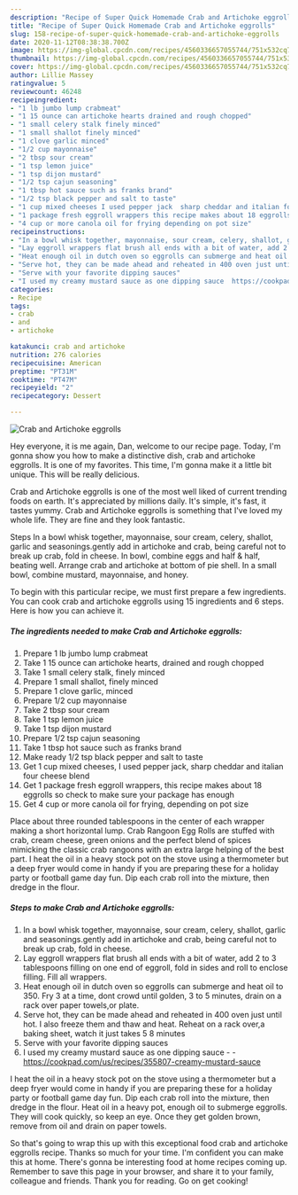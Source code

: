 ```yaml
---
description: "Recipe of Super Quick Homemade Crab and Artichoke eggrolls"
title: "Recipe of Super Quick Homemade Crab and Artichoke eggrolls"
slug: 158-recipe-of-super-quick-homemade-crab-and-artichoke-eggrolls
date: 2020-11-12T08:38:38.700Z
image: https://img-global.cpcdn.com/recipes/4560336657055744/751x532cq70/crab-and-artichoke-eggrolls-recipe-main-photo.jpg
thumbnail: https://img-global.cpcdn.com/recipes/4560336657055744/751x532cq70/crab-and-artichoke-eggrolls-recipe-main-photo.jpg
cover: https://img-global.cpcdn.com/recipes/4560336657055744/751x532cq70/crab-and-artichoke-eggrolls-recipe-main-photo.jpg
author: Lillie Massey
ratingvalue: 5
reviewcount: 46248
recipeingredient:
- "1 lb jumbo lump crabmeat"
- "1 15 ounce can artichoke hearts drained and rough chopped"
- "1 small celery stalk finely minced"
- "1 small shallot finely minced"
- "1 clove garlic minced"
- "1/2 cup mayonnaise"
- "2 tbsp sour cream"
- "1 tsp lemon juice"
- "1 tsp dijon mustard"
- "1/2 tsp cajun seasoning"
- "1 tbsp hot sauce such as franks brand"
- "1/2 tsp black pepper and salt to taste"
- "1 cup mixed cheeses I used pepper jack  sharp cheddar and italian four cheese blend"
- "1 package fresh eggroll wrappers this recipe makes about 18 eggrolls so check to make sure your package has enough"
- "4 cup or more canola oil for frying depending on pot size"
recipeinstructions:
- "In a bowl whisk together, mayonnaise, sour cream, celery, shallot, garlic and seasonings.gently add in artichoke and crab, being careful not to break up crab, fold in cheese."
- "Lay eggroll wrappers flat brush all ends with a bit of water, add 2 to 3 tablespoons filling on one end of eggroll, fold in sides and roll to enclose filling. Fill all wrappers."
- "Heat enough oil in dutch oven so eggrolls can submerge and heat oil to 350. Fry 3 at a  time, dont crowd until golden, 3 to 5 minutes, drain on a rack over paper towels,or plate."
- "Serve hot, they can be made ahead and reheated in 400 oven just until hot. I also freeze them and thaw and heat. Reheat on a rack over,a baking sheet, watch it just takes 5 8 minutes"
- "Serve with your favorite dipping sauces"
- "I used my creamy mustard sauce as one dipping sauce  https://cookpad.com/us/recipes/355807-creamy-mustard-sauce"
categories:
- Recipe
tags:
- crab
- and
- artichoke

katakunci: crab and artichoke 
nutrition: 276 calories
recipecuisine: American
preptime: "PT31M"
cooktime: "PT47M"
recipeyield: "2"
recipecategory: Dessert

---
```



![Crab and Artichoke eggrolls](https://img-global.cpcdn.com/recipes/4560336657055744/751x532cq70/crab-and-artichoke-eggrolls-recipe-main-photo.jpg)

Hey everyone, it is me again, Dan, welcome to our recipe page. Today, I'm gonna show you how to make a distinctive dish, crab and artichoke eggrolls. It is one of my favorites. This time, I'm gonna make it a little bit unique. This will be really delicious.

Crab and Artichoke eggrolls is one of the most well liked of current trending foods on earth. It's appreciated by millions daily. It's simple, it's fast, it tastes yummy. Crab and Artichoke eggrolls is something that I've loved my whole life. They are fine and they look fantastic.

Steps In a bowl whisk together, mayonnaise, sour cream, celery, shallot, garlic and seasonings.gently add in artichoke and crab, being careful not to break up crab, fold in cheese. In bowl, combine eggs and half &amp; half, beating well. Arrange crab and artichoke at bottom of pie shell. In a small bowl, combine mustard, mayonnaise, and honey.


To begin with this particular recipe, we must first prepare a few ingredients. You can cook crab and artichoke eggrolls using 15 ingredients and 6 steps. Here is how you can achieve it.

<!--inarticleads1-->

##### The ingredients needed to make Crab and Artichoke eggrolls:

1. Prepare 1 lb jumbo lump crabmeat
1. Take 1 15 ounce can artichoke hearts, drained and rough chopped
1. Take 1 small celery stalk, finely minced
1. Prepare 1 small shallot, finely minced
1. Prepare 1 clove garlic, minced
1. Prepare 1/2 cup mayonnaise
1. Take 2 tbsp sour cream
1. Take 1 tsp lemon juice
1. Take 1 tsp dijon mustard
1. Prepare 1/2 tsp cajun seasoning
1. Take 1 tbsp hot sauce such as franks brand
1. Make ready 1/2 tsp black pepper and salt to taste
1. Get 1 cup mixed cheeses, I used pepper jack,  sharp cheddar and italian four cheese blend
1. Get 1 package fresh eggroll wrappers, this recipe makes about 18 eggrolls so check to make sure your package has enough
1. Get 4 cup or more canola oil for frying, depending on pot size


Place about three rounded tablespoons in the center of each wrapper making a short horizontal lump. Crab Rangoon Egg Rolls are stuffed with crab, cream cheese, green onions and the perfect blend of spices mimicking the classic crab rangoons with an extra large helping of the best part. I heat the oil in a heavy stock pot on the stove using a thermometer but a deep fryer would come in handy if you are preparing these for a holiday party or football game day fun. Dip each crab roll into the mixture, then dredge in the flour. 

<!--inarticleads2-->

##### Steps to make Crab and Artichoke eggrolls:

1. In a bowl whisk together, mayonnaise, sour cream, celery, shallot, garlic and seasonings.gently add in artichoke and crab, being careful not to break up crab, fold in cheese.
1. Lay eggroll wrappers flat brush all ends with a bit of water, add 2 to 3 tablespoons filling on one end of eggroll, fold in sides and roll to enclose filling. Fill all wrappers.
1. Heat enough oil in dutch oven so eggrolls can submerge and heat oil to 350. Fry 3 at a  time, dont crowd until golden, 3 to 5 minutes, drain on a rack over paper towels,or plate.
1. Serve hot, they can be made ahead and reheated in 400 oven just until hot. I also freeze them and thaw and heat. Reheat on a rack over,a baking sheet, watch it just takes 5 8 minutes
1. Serve with your favorite dipping sauces
1. I used my creamy mustard sauce as one dipping sauce -  - https://cookpad.com/us/recipes/355807-creamy-mustard-sauce


I heat the oil in a heavy stock pot on the stove using a thermometer but a deep fryer would come in handy if you are preparing these for a holiday party or football game day fun. Dip each crab roll into the mixture, then dredge in the flour. Heat oil in a heavy pot, enough oil to submerge eggrolls. They will cook quickly, so keep an eye. Once they get golden brown, remove from oil and drain on paper towels. 

So that's going to wrap this up with this exceptional food crab and artichoke eggrolls recipe. Thanks so much for your time. I'm confident you can make this at home. There's gonna be interesting food at home recipes coming up. Remember to save this page in your browser, and share it to your family, colleague and friends. Thank you for reading. Go on get cooking!

